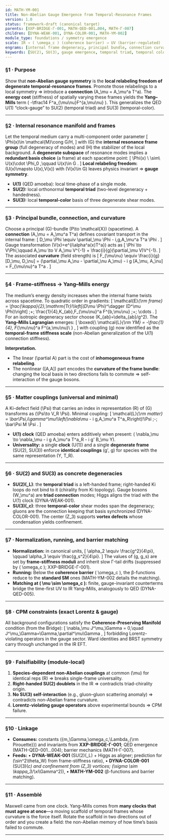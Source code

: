 ```yaml
---
id: MATH-YM-001
title: Non-Abelian Gauge Emergence from Temporal-Resonance Frames
version: 1.0
status: framework-draft (canonical target)
parents: [XXP-BRIDGE-Γ-001, MATH-QED-001…004, MATH-Γ-007]
children: [DYNA-WEAK-001, DYNA-COLOR-001, MATH-YM-002]
module_type: foundations / symmetry emergence
scale: IR → ( \omega_c ) (coherence barrier) → UV (barrier-regulated)
engrams: [internal frame degeneracy, principal bundle, connection curvature, frame stiffness, Yang–Mills energy]
keywords: [SU(2), SU(3), gauge emergence, temporal triad, temporal color, Yang–Mills, stiffness]
---
```


### §1 · Purpose

Show that **non-Abelian gauge symmetry** is the **local relabeling freedom of degenerate temporal-resonance frames**. Promote those relabelings to a local symmetry ⇒ introduce a **connection** (A_\mu = A_\mu^a T^a). The **energy cost** (stiffness) of spatially varying these frames yields the **Yang–Mills** term ( -\tfrac14 F^a_{\mu\nu}F^{a,\mu\nu} ). This generalizes the QED U(1) “clock-gauge” to SU(2) (temporal triad) and SU(3) (temporal-color).

---

### §2 · Internal resonance manifold and frames

Let the temporal medium carry a multi-component order parameter
[
\Phi(x)\in \mathcal{M}\cong G/H,
]
with (G) the **internal resonance frame group** (full degeneracy of modes) and (H) the stabilizer of the local background. A **degenerate subspace** of resonance modes implies a **redundant basis choice** (a frame) at each spacetime point:
[
\Phi(x) \ \sim\  U(x)\cdot \Phi_0 ,\qquad U(x)\in G .
]
**Local relabeling freedom:** (U(x)\mapsto U(x),V(x)) with (V(x)\in G) leaves physics invariant ⇒ **gauge symmetry**.

* **U(1)** (QED amoeba): local time-phase of a single mode.
* **SU(2):** local orthonormal **temporal triad** (two-level degeneracy + handedness).
* **SU(3):** local **temporal-color** basis of three degenerate shear modes.

---

### §3 · Principal bundle, connection, and curvature

Choose a principal (G)-bundle (P\to \mathcal{X}) (spacetime).
A **connection** (A_\mu = A_\mu^a T^a) defines covariant transport in the internal frame:
[
D_\mu \Phi \equiv \partial_\mu \Phi - i,g,A_\mu^a T^a \Phi .
]
Gauge transformation (V(x)=e^{i\alpha^a(x)T^a}) acts as
[
\Phi \to V\Phi,\qquad
A_\mu \to V A_\mu V^{-1} + \frac{i}{g}(\partial_\mu V)V^{-1}.
]
The associated **curvature** (field strength) is
[
F_{\mu\nu} \equiv \frac{i}{g}[D_\mu, D_\nu]
= (\partial_\mu A_\nu - \partial_\nu A_\mu) - i g [A_\mu, A_\nu]
= F_{\mu\nu}^a T^a .
]

---

### §4 · Frame-stiffness → Yang–Mills energy

The medium’s energy density increases when the internal frame twists across spacetime. To quadratic order in gradients:
[
\mathcal{E}*{\rm frame} = \frac{\kappa}{2},\mathrm{Tr}!\left[(D*\mu \Phi)^\dagger (D^\mu \Phi)\right]
;+; \frac{1}{4},K_{ab},F_{\mu\nu}^a F^{b,\mu\nu} ;+; \cdots .
]
For an isotropic degeneracy sector choose (K_{ab}=\delta_{ab}/g^2). The **Yang–Mills Lagrangian** emerges:
[
\boxed{\ \mathcal{L}*{\rm YM} = -\frac{1}{4}, F*{\mu\nu}^a F^{a,\mu\nu}\ } ,
]
with coupling (g) now identified as the **temporal-frame stiffness scale** (non-Abelian generalization of the U(1) connection stiffness).

**Interpretation.**

* The linear (\partial A) part is the cost of **inhomogeneous frame relabeling**.
* The nonlinear ([A,A]) part encodes the **curvature of the frame bundle**: changing the local basis in two directions fails to commute ⇒ self-interaction of the gauge bosons.

---

### §5 · Matter couplings (universal and minimal)

A Ki-defect field (\Psi) that carries an index in representation (R) of (G) transforms as (\Psi\to V_R \Psi). Minimal coupling:
[
\mathcal{L}*{\rm matter} =
\bar\Psi,i\gamma^\mu!\left(\nabla*\mu - i g,A_\mu^a T^a_R\right)!\Psi
;-; \bar\Psi M \Psi .
]

* **U(1) clock** (QED amoeba) enters additively when present:
  ( \nabla_\mu \to \nabla_\mu - i g A_\mu^a T^a_R - i g' B_\mu Y).
* **Universality:** a single **clock** (U(1)) and a single **degenerate frame** (SU(2), SU(3)) enforce **identical couplings** (g', g) for species with the same representation (Y, T_R).

---

### §6 · SU(2) and SU(3) as concrete degeneracies

* **SU(2)(_L)**: the **temporal triad** is a left-handed frame; right-handed Ki loops do not bind to it (chirality from Ki topology). Gauge bosons (W_\mu^a) are **triad connection** modes; Higgs aligns the triad with the U(1) clock (DYNA-WEAK-001).
* **SU(3)(_c)**: three **temporal-color** shear modes span the degeneracy; gluons are the connection keeping that basis synchronized (DYNA-COLOR-001). The center (Z_3) supports **vortex defects** whose condensation yields confinement.

---

### §7 · Normalization, running, and barrier matching

* **Normalization:** in canonical units,
  [
  \alpha_2 \equiv \frac{g^2}{4\pi},
  \qquad
  \alpha_3 \equiv \frac{g_s^2}{4\pi}.
  ]
  The values of (g, g_s) are set by **frame-stiffness moduli** and inherit slow Γ-tail drifts (suppressed by ( \omega_c ); XXP-BRIDGE-Γ-001).
* **Running:** Below the **coherence barrier** ( \omega_c ), the β-functions reduce to the **standard SM** ones (MATH-YM-002 details the matching).
* **Matching at ( \mu \sim \omega_c ):** finite, gauge-invariant counterterms bridge the time-first UV to IR Yang–Mills, analogously to QED (DYNA-QED-005).

---

### §8 · CPM constraints (exact Lorentz & gauge)

All background configurations satisfy the **Coherence-Preserving Manifold** condition (from the Bridge):
[
\nabla_\mu J^\mu_\Gamma = 0,\quad J^\mu_\Gamma=\Gamma,\partial^\mu\Gamma ,
]
forbidding Lorentz-violating operators in the gauge sector. Ward identities and BRST symmetry carry through unchanged in the IR EFT.

---

### §9 · Falsifiability (module-local)

1. **Species-dependent non-Abelian couplings** at common (\mu) for identical reps (R) ⇒ breaks single-frame universality.
2. **Right-handed SU(2) doublets** in the IR ⇒ contradicts triad-chirality origin.
3. **No SU(3) self-interaction** (e.g., gluon–gluon scattering anomaly) ⇒ contradicts non-Abelian frame curvature.
4. **Lorentz-violating gauge operators** above experimental bounds ⇒ CPM failure.

---

### §10 · Linkage

* **Consumes:** constants ({m_\Gamma,\omega_c,\Lambda_{\rm Pirouette}}) and invariants from **XXP-BRIDGE-Γ-001**; QED emergence (MATH-QED-001…004); barrier mechanics (MATH-Γ-007).
* **Feeds:**
  • **DYNA-WEAK-001** (SU(2)(_L) + Higgs as aligner; prediction for (\sin^2\theta_W) from frame-stiffness ratio),
  • **DYNA-COLOR-001** (SU(3)(*c) and confinement from (Z_3) vortices; (\sigma \sim \kappa_3/\xi*\Gamma^2)),
  • **MATH-YM-002** (β-functions and barrier matching).

---

### §11 · Assemblé

Maxwell came from one clock.
Yang–Mills comes from **many clocks that must agree at once**—a moving scaffold of temporal frames whose curvature is the force itself. Rotate the scaffold in two directions out of order and you create a field: the non-Abelian memory of how time’s basis failed to commute.

---